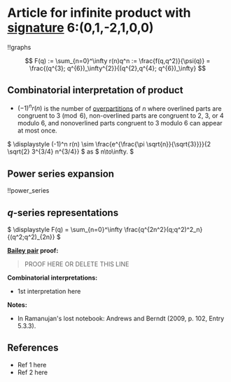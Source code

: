 # Article for infinite product with [signature](../product_signature.html) 6:(0,1,-2,1,0,0)

!!graphs

$$ F(q) := \sum_{n=0}^\infty r(n)q^n := \frac{f(q,q^2)}{\psi(q)} = \frac{(q^{3}; q^{6})_\infty^{2}}{(q^{2},q^{4}; q^{6})_\infty} $$

## Combinatorial interpretation of product

- $(-1)^n r(n)$ is the number of [overpartitions](../partitions.html#overpartitions) of $n$ where overlined parts are congruent to $3\pmod{6}$, non-overlined parts are congruent to 2, 3, or 4 modulo 6, and nonoverlined parts congruent to 3 modulo 6 can appear at most once.

$ \displaystyle (-1)^n r(n) \sim \frac{e^{\frac{\pi  \sqrt{n}}{\sqrt{3}}}}{2 \sqrt{2} 3^{3/4} n^{3/4}} $ as $ n\to\infty. $

## Power series expansion

!!power_series

## $q$-series representations

$ \displaystyle F(q) = \sum_{n=0}^\infty \frac{q^{2n^2}(q;q^2)^2_n}{(q^2;q^2)_{2n}} $

**[Bailey pair](../Bailey_pairs.html) proof:**
> PROOF HERE OR DELETE THIS LINE

**Combinatorial interpretations:**
- 1st interpretation here
    
**Notes:**
- In Ramanujan's lost notebook: Andrews and Berndt (2009, p. 102, Entry 5.3.3).
   
## References
- Ref 1 here
- Ref 2 here
